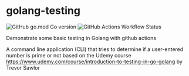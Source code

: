 # golang-testing
![GitHub go.mod Go version](https://img.shields.io/github/go-mod/go-version/amandagalligan/golang-testing)
![GitHub Actions Workflow Status](https://img.shields.io/github/actions/workflow/status/amandagalligan/golang-testing/Go)



Demonstrate some basic testing in Golang with github actions 

A command line application (CLI) that tries to determine if a user-entered number is prime or not based on the Udemy course https://www.udemy.com/course/introduction-to-testing-in-go-golang by Trevor Sawlor 


